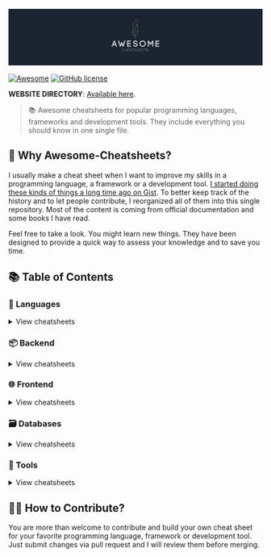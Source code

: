 [![AWESOME CHEATSHEETS LOGO](_design/cover_github@2x.png)](https://lecoupa.github.io/awesome-cheatsheets/)

[![Awesome](https://awesome.re/badge.svg)](https://awesome.re) [![GitHub license](https://img.shields.io/badge/license-MIT-blue.svg)](https://github.com/LeCoupa/awesome-cheatsheets/blob/master/LICENSE)

**WEBSITE DIRECTORY**: [Available here](https://lecoupa.github.io/awesome-cheatsheets/).

> 📚 Awesome cheatsheets for popular programming languages, frameworks and development tools. They include everything you should know in one single file.

## 🤔 Why Awesome-Cheatsheets?

I usually make a cheat sheet when I want to improve my skills in a programming language, a framework or a development tool. [I started doing these kinds of things a long time ago on Gist](https://gist.github.com/LeCoupa). To better keep track of the history and to let people contribute, I reorganized all of them into this single repository. Most of the content is coming from official documentation and some books I have read.

Feel free to take a look. You might learn new things. They have been designed to provide a quick way to assess your knowledge and to save you time.

## 📚 Table of Contents

### 📃 Languages

<details>
<summary>View cheatsheets</summary>

#### Command line interface

- [Bash](languages/bash.sh)

#### Imperative

- [C](languages/C.txt)
- [C#](languages/C%23.txt)
- [PHP](languages/php.php)

#### Functional

- [JavaScript](languages/javascript.js)

</details>

### 📦 Backend

<details>
<summary>View cheatsheets</summary>

#### PHP

- [Laravel](backend/laravel.php)

#### Python

- [Django](backend/django.py)

#### Javascript

- [Adonis.js](backend/adonis.js)
- [Feathers.js](backend/feathers.js)
- [Moleculer](backend/moleculer.js)
- [Node.js](backend/node.js)
- [Sails.js](backend/sails.js)
  </details>

### 🌐 Frontend

<details>
<summary>View cheatsheets</summary>

#### Basics

- [HTML5](frontend/html5.html)

#### Frameworks

- [React.js](frontend/react.js)
- [Vue.js](frontend/vue.js)
- [Tailwind.css](frontend/tailwind.css)
- [Ember.js](frontend/ember.js)
- [Angular (2+)](frontend/angular.js)
- [AngularJS](frontend/angularjs.js)
  </details>

### 🗃️ Databases

<details>
<summary>View cheatsheets</summary>

#### NoSQL

- [MySQL](databases/mysql.sh)
- [Redis](databases/redis.sh)
  </details>

### 🔧 Tools

<details>
<summary>View cheatsheets</summary>

#### Development

- [cURL](tools/curl.sh)
- [Elasticsearch](tools/elasticsearch.js)
- [Emmet](tools/emmet.md)
- [Git](tools/git.sh)
- [Puppeteer](tools/puppeteer.js)
- [Sublime Text](tools/sublime_text.md)
- [VIM](tools/vim.txt)
- [Visual Studio Code](tools/vscode.md)
- [Xcode](tools/xcode.txt)

#### Infrastructure

- [Docker](tools/docker.sh)
- [Heroku CLI](tools/heroku.sh)
- [Kubernetes](tools/kubernetes.sh)
- [Nanobox Boxfile](tools/nanobox_boxfile.yml)
- [Nanobox CLI](tools/nanobox_cli.sh)
- [Nginx](tools/nginx.sh)
- [Ubuntu](tools/ubuntu.sh)
  </details>

## 🙌🏼 How to Contribute?

You are more than welcome to contribute and build your own cheat sheet for your favorite programming language, framework or development tool. Just submit changes via pull request and I will review them before merging.
